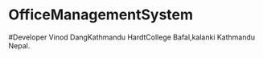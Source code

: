 # OfficeManagementSystem
#Developer Vinod DangKathmandu HardtCollege Bafal,kalanki Kathmandu Nepal.
